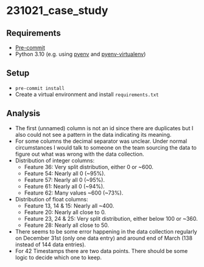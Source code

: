 # 231021_case_study

## Requirements

- [Pre-commit](https://pre-commit.com/#install)
- Python 3.10 (e.g. using [pyenv](https://github.com/pyenv/pyenv) and [pyenv-virtualenv](https://github.com/pyenv/pyenv-virtualenv))

## Setup

- `pre-commit install`
- Create a virtual environment and install `requirements.txt`

## Analysis

- The first (unnamed) column is not an id since there are duplicates but I also could not see a pattern in the data indicating its meaning.
- For some columns the decimal separator was unclear. Under normal circumstances I would talk to someone on the team sourcing the data to figure out what was wrong with the data collection.
- Distribution of integer columns:
  - Feature 36: Very split distribution, either 0 or ~600.
  - Feature 54: Nearly all 0 (~95%).
  - Feature 57: Nearly all 0 (~95%).
  - Feature 61: Nearly all 0 (~94%).
  - Feature 62: Many values ~600 (~73%).
- Distribution of float columns:
  - Feature 13, 14 & 15: Nearly all ~400.
  - Feature 20: Nearly all close to 0.
  - Feature 23, 24 & 25: Very split distribution, either below 100 or ~360.
  - Feature 28: Nearly all close to 50.
- There seems to be some error happening in the data collection regularly on December 31st (only one data entry) and around end of March (138 instead of 144 data entries).
- For 42 Timestamps there are two data points. There should be some logic to decide which one to keep.
